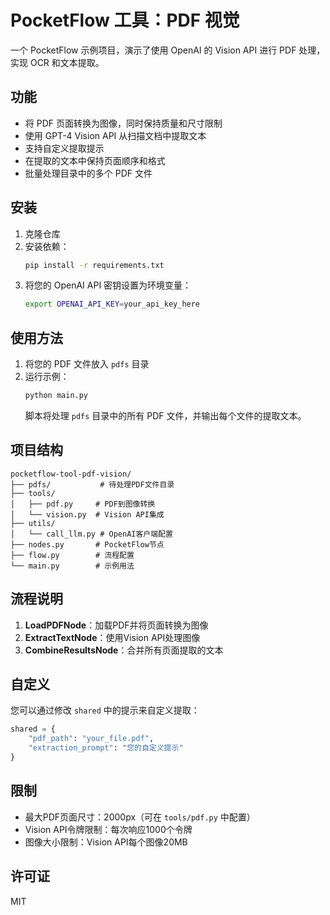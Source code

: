 # PocketFlow 工具：PDF 视觉

一个 PocketFlow 示例项目，演示了使用 OpenAI 的 Vision API 进行 PDF 处理，实现 OCR 和文本提取。

## 功能

- 将 PDF 页面转换为图像，同时保持质量和尺寸限制
- 使用 GPT-4 Vision API 从扫描文档中提取文本
- 支持自定义提取提示
- 在提取的文本中保持页面顺序和格式
- 批量处理目录中的多个 PDF 文件

## 安装

1. 克隆仓库
2. 安装依赖：
   ```bash
   pip install -r requirements.txt
   ```
3. 将您的 OpenAI API 密钥设置为环境变量：
   ```bash
   export OPENAI_API_KEY=your_api_key_here
   ```

## 使用方法

1. 将您的 PDF 文件放入 `pdfs` 目录
2. 运行示例：
   ```bash
   python main.py
   ```
   脚本将处理 `pdfs` 目录中的所有 PDF 文件，并输出每个文件的提取文本。

## 项目结构

```
pocketflow-tool-pdf-vision/
├── pdfs/           # 待处理PDF文件目录
├── tools/
│   ├── pdf.py     # PDF到图像转换
│   └── vision.py  # Vision API集成
├── utils/
│   └── call_llm.py # OpenAI客户端配置
├── nodes.py       # PocketFlow节点
├── flow.py        # 流程配置
└── main.py        # 示例用法
```

## 流程说明

1. **LoadPDFNode**：加载PDF并将页面转换为图像
2. **ExtractTextNode**：使用Vision API处理图像
3. **CombineResultsNode**：合并所有页面提取的文本

## 自定义

您可以通过修改 `shared` 中的提示来自定义提取：

```python
shared = {
    "pdf_path": "your_file.pdf",
    "extraction_prompt": "您的自定义提示"
}
```

## 限制

- 最大PDF页面尺寸：2000px（可在 `tools/pdf.py` 中配置）
- Vision API令牌限制：每次响应1000个令牌
- 图像大小限制：Vision API每个图像20MB

## 许可证

MIT
